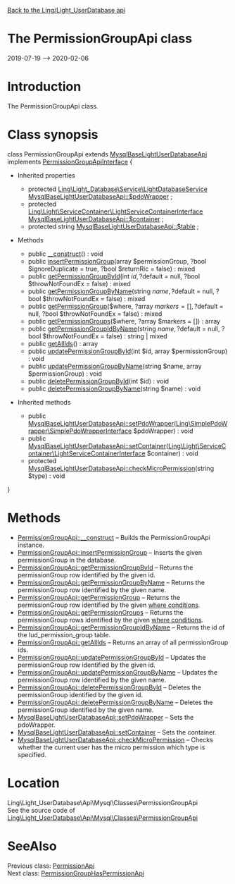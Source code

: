[Back to the Ling/Light_UserDatabase api](https://github.com/lingtalfi/Light_UserDatabase/blob/master/doc/api/Ling/Light_UserDatabase.md)



The PermissionGroupApi class
================
2019-07-19 --> 2020-02-06






Introduction
============

The PermissionGroupApi class.



Class synopsis
==============


class <span class="pl-k">PermissionGroupApi</span> extends [MysqlBaseLightUserDatabaseApi](https://github.com/lingtalfi/Light_UserDatabase/blob/master/doc/api/Ling/Light_UserDatabase/Api/Mysql/Classes/MysqlBaseLightUserDatabaseApi.md) implements [PermissionGroupApiInterface](https://github.com/lingtalfi/Light_UserDatabase/blob/master/doc/api/Ling/Light_UserDatabase/Api/Mysql/Interfaces/PermissionGroupApiInterface.md) {

- Inherited properties
    - protected [Ling\Light_Database\Service\LightDatabaseService](https://github.com/lingtalfi/Light_Database/blob/master/doc/api/Ling/Light_Database/Service/LightDatabaseService.md) [MysqlBaseLightUserDatabaseApi::$pdoWrapper](#property-pdoWrapper) ;
    - protected [Ling\Light\ServiceContainer\LightServiceContainerInterface](https://github.com/lingtalfi/Light/blob/master/doc/api/Ling/Light/ServiceContainer/LightServiceContainerInterface.md) [MysqlBaseLightUserDatabaseApi::$container](#property-container) ;
    - protected string [MysqlBaseLightUserDatabaseApi::$table](#property-table) ;

- Methods
    - public [__construct](https://github.com/lingtalfi/Light_UserDatabase/blob/master/doc/api/Ling/Light_UserDatabase/Api/Mysql/Classes/PermissionGroupApi/__construct.md)() : void
    - public [insertPermissionGroup](https://github.com/lingtalfi/Light_UserDatabase/blob/master/doc/api/Ling/Light_UserDatabase/Api/Mysql/Classes/PermissionGroupApi/insertPermissionGroup.md)(array $permissionGroup, ?bool $ignoreDuplicate = true, ?bool $returnRic = false) : mixed
    - public [getPermissionGroupById](https://github.com/lingtalfi/Light_UserDatabase/blob/master/doc/api/Ling/Light_UserDatabase/Api/Mysql/Classes/PermissionGroupApi/getPermissionGroupById.md)(int $id, ?$default = null, ?bool $throwNotFoundEx = false) : mixed
    - public [getPermissionGroupByName](https://github.com/lingtalfi/Light_UserDatabase/blob/master/doc/api/Ling/Light_UserDatabase/Api/Mysql/Classes/PermissionGroupApi/getPermissionGroupByName.md)(string $name, ?$default = null, ?bool $throwNotFoundEx = false) : mixed
    - public [getPermissionGroup](https://github.com/lingtalfi/Light_UserDatabase/blob/master/doc/api/Ling/Light_UserDatabase/Api/Mysql/Classes/PermissionGroupApi/getPermissionGroup.md)($where, ?array $markers = [], ?$default = null, ?bool $throwNotFoundEx = false) : mixed
    - public [getPermissionGroups](https://github.com/lingtalfi/Light_UserDatabase/blob/master/doc/api/Ling/Light_UserDatabase/Api/Mysql/Classes/PermissionGroupApi/getPermissionGroups.md)($where, ?array $markers = []) : array
    - public [getPermissionGroupIdByName](https://github.com/lingtalfi/Light_UserDatabase/blob/master/doc/api/Ling/Light_UserDatabase/Api/Mysql/Classes/PermissionGroupApi/getPermissionGroupIdByName.md)(string $name, ?$default = null, ?bool $throwNotFoundEx = false) : string | mixed
    - public [getAllIds](https://github.com/lingtalfi/Light_UserDatabase/blob/master/doc/api/Ling/Light_UserDatabase/Api/Mysql/Classes/PermissionGroupApi/getAllIds.md)() : array
    - public [updatePermissionGroupById](https://github.com/lingtalfi/Light_UserDatabase/blob/master/doc/api/Ling/Light_UserDatabase/Api/Mysql/Classes/PermissionGroupApi/updatePermissionGroupById.md)(int $id, array $permissionGroup) : void
    - public [updatePermissionGroupByName](https://github.com/lingtalfi/Light_UserDatabase/blob/master/doc/api/Ling/Light_UserDatabase/Api/Mysql/Classes/PermissionGroupApi/updatePermissionGroupByName.md)(string $name, array $permissionGroup) : void
    - public [deletePermissionGroupById](https://github.com/lingtalfi/Light_UserDatabase/blob/master/doc/api/Ling/Light_UserDatabase/Api/Mysql/Classes/PermissionGroupApi/deletePermissionGroupById.md)(int $id) : void
    - public [deletePermissionGroupByName](https://github.com/lingtalfi/Light_UserDatabase/blob/master/doc/api/Ling/Light_UserDatabase/Api/Mysql/Classes/PermissionGroupApi/deletePermissionGroupByName.md)(string $name) : void

- Inherited methods
    - public [MysqlBaseLightUserDatabaseApi::setPdoWrapper](https://github.com/lingtalfi/Light_UserDatabase/blob/master/doc/api/Ling/Light_UserDatabase/Api/Mysql/Classes/MysqlBaseLightUserDatabaseApi/setPdoWrapper.md)([Ling\SimplePdoWrapper\SimplePdoWrapperInterface](https://github.com/lingtalfi/SimplePdoWrapper/blob/master/doc/api/Ling/SimplePdoWrapper/SimplePdoWrapperInterface.md) $pdoWrapper) : void
    - public [MysqlBaseLightUserDatabaseApi::setContainer](https://github.com/lingtalfi/Light_UserDatabase/blob/master/doc/api/Ling/Light_UserDatabase/Api/Mysql/Classes/MysqlBaseLightUserDatabaseApi/setContainer.md)([Ling\Light\ServiceContainer\LightServiceContainerInterface](https://github.com/lingtalfi/Light/blob/master/doc/api/Ling/Light/ServiceContainer/LightServiceContainerInterface.md) $container) : void
    - protected [MysqlBaseLightUserDatabaseApi::checkMicroPermission](https://github.com/lingtalfi/Light_UserDatabase/blob/master/doc/api/Ling/Light_UserDatabase/Api/Mysql/Classes/MysqlBaseLightUserDatabaseApi/checkMicroPermission.md)(string $type) : void

}






Methods
==============

- [PermissionGroupApi::__construct](https://github.com/lingtalfi/Light_UserDatabase/blob/master/doc/api/Ling/Light_UserDatabase/Api/Mysql/Classes/PermissionGroupApi/__construct.md) &ndash; Builds the PermissionGroupApi instance.
- [PermissionGroupApi::insertPermissionGroup](https://github.com/lingtalfi/Light_UserDatabase/blob/master/doc/api/Ling/Light_UserDatabase/Api/Mysql/Classes/PermissionGroupApi/insertPermissionGroup.md) &ndash; Inserts the given permissionGroup in the database.
- [PermissionGroupApi::getPermissionGroupById](https://github.com/lingtalfi/Light_UserDatabase/blob/master/doc/api/Ling/Light_UserDatabase/Api/Mysql/Classes/PermissionGroupApi/getPermissionGroupById.md) &ndash; Returns the permissionGroup row identified by the given id.
- [PermissionGroupApi::getPermissionGroupByName](https://github.com/lingtalfi/Light_UserDatabase/blob/master/doc/api/Ling/Light_UserDatabase/Api/Mysql/Classes/PermissionGroupApi/getPermissionGroupByName.md) &ndash; Returns the permissionGroup row identified by the given name.
- [PermissionGroupApi::getPermissionGroup](https://github.com/lingtalfi/Light_UserDatabase/blob/master/doc/api/Ling/Light_UserDatabase/Api/Mysql/Classes/PermissionGroupApi/getPermissionGroup.md) &ndash; Returns the permissionGroup row identified by the given [where conditions](https://github.com/lingtalfi/SimplePdoWrapper#the-where-conditions).
- [PermissionGroupApi::getPermissionGroups](https://github.com/lingtalfi/Light_UserDatabase/blob/master/doc/api/Ling/Light_UserDatabase/Api/Mysql/Classes/PermissionGroupApi/getPermissionGroups.md) &ndash; Returns the permissionGroup rows identified by the given [where conditions](https://github.com/lingtalfi/SimplePdoWrapper#the-where-conditions).
- [PermissionGroupApi::getPermissionGroupIdByName](https://github.com/lingtalfi/Light_UserDatabase/blob/master/doc/api/Ling/Light_UserDatabase/Api/Mysql/Classes/PermissionGroupApi/getPermissionGroupIdByName.md) &ndash; Returns the id of the lud_permission_group table.
- [PermissionGroupApi::getAllIds](https://github.com/lingtalfi/Light_UserDatabase/blob/master/doc/api/Ling/Light_UserDatabase/Api/Mysql/Classes/PermissionGroupApi/getAllIds.md) &ndash; Returns an array of all permissionGroup ids.
- [PermissionGroupApi::updatePermissionGroupById](https://github.com/lingtalfi/Light_UserDatabase/blob/master/doc/api/Ling/Light_UserDatabase/Api/Mysql/Classes/PermissionGroupApi/updatePermissionGroupById.md) &ndash; Updates the permissionGroup row identified by the given id.
- [PermissionGroupApi::updatePermissionGroupByName](https://github.com/lingtalfi/Light_UserDatabase/blob/master/doc/api/Ling/Light_UserDatabase/Api/Mysql/Classes/PermissionGroupApi/updatePermissionGroupByName.md) &ndash; Updates the permissionGroup row identified by the given name.
- [PermissionGroupApi::deletePermissionGroupById](https://github.com/lingtalfi/Light_UserDatabase/blob/master/doc/api/Ling/Light_UserDatabase/Api/Mysql/Classes/PermissionGroupApi/deletePermissionGroupById.md) &ndash; Deletes the permissionGroup identified by the given id.
- [PermissionGroupApi::deletePermissionGroupByName](https://github.com/lingtalfi/Light_UserDatabase/blob/master/doc/api/Ling/Light_UserDatabase/Api/Mysql/Classes/PermissionGroupApi/deletePermissionGroupByName.md) &ndash; Deletes the permissionGroup identified by the given name.
- [MysqlBaseLightUserDatabaseApi::setPdoWrapper](https://github.com/lingtalfi/Light_UserDatabase/blob/master/doc/api/Ling/Light_UserDatabase/Api/Mysql/Classes/MysqlBaseLightUserDatabaseApi/setPdoWrapper.md) &ndash; Sets the pdoWrapper.
- [MysqlBaseLightUserDatabaseApi::setContainer](https://github.com/lingtalfi/Light_UserDatabase/blob/master/doc/api/Ling/Light_UserDatabase/Api/Mysql/Classes/MysqlBaseLightUserDatabaseApi/setContainer.md) &ndash; Sets the container.
- [MysqlBaseLightUserDatabaseApi::checkMicroPermission](https://github.com/lingtalfi/Light_UserDatabase/blob/master/doc/api/Ling/Light_UserDatabase/Api/Mysql/Classes/MysqlBaseLightUserDatabaseApi/checkMicroPermission.md) &ndash; Checks whether the current user has the micro permission which type is specified.





Location
=============
Ling\Light_UserDatabase\Api\Mysql\Classes\PermissionGroupApi<br>
See the source code of [Ling\Light_UserDatabase\Api\Mysql\Classes\PermissionGroupApi](https://github.com/lingtalfi/Light_UserDatabase/blob/master/Api/Mysql/Classes/PermissionGroupApi.php)



SeeAlso
==============
Previous class: [PermissionApi](https://github.com/lingtalfi/Light_UserDatabase/blob/master/doc/api/Ling/Light_UserDatabase/Api/Mysql/Classes/PermissionApi.md)<br>Next class: [PermissionGroupHasPermissionApi](https://github.com/lingtalfi/Light_UserDatabase/blob/master/doc/api/Ling/Light_UserDatabase/Api/Mysql/Classes/PermissionGroupHasPermissionApi.md)<br>

